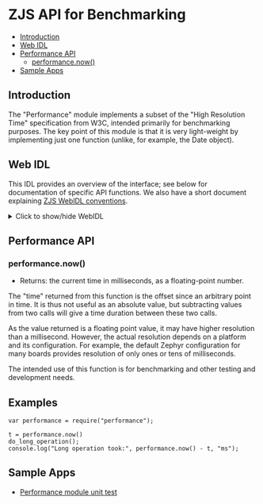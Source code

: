ZJS API for Benchmarking
========================

* [Introduction](#introduction)
* [Web IDL](#web-idl)
* [Performance API](#performance-api)
  * [performance.now()](#performancenow)
* [Sample Apps](#sample-apps)

Introduction
------------

The "Performance" module implements a subset of the "High Resolution Time"
specification from W3C, intended primarily for benchmarking
purposes. The key point of this module is that it is very light-weight
by implementing just one function (unlike, for example, the Date object).

Web IDL
-------

This IDL provides an overview of the interface; see below for documentation of
specific API functions.  We also have a short document explaining [ZJS WebIDL conventions](Notes_on_WebIDL.md).
<details>
<summary> Click to show/hide WebIDL</summary>
<pre>
// require returns a Performance object
// var ble = require('performance');
<p>
[ReturnFromRequire]
interface Performance {
    double now();
};</pre>
</details>


Performance API
---------------
### performance.now()
* Returns: the current time in milliseconds, as a floating-point number.

The "time" returned from this function is the offset since an
arbitrary point in time. It is thus not useful as an absolute value,
but subtracting values from two calls will give a time duration
between these two calls.

As the value returned is a floating point value, it may have higher resolution
than a millisecond. However, the actual resolution depends on a platform
and its configuration. For example, the default Zephyr configuration for
many boards provides resolution of only ones or tens of milliseconds.

The intended use of this function is for benchmarking and other testing
and development needs.

Examples
--------

    var performance = require("performance");

    t = performance.now()
    do_long_operation();
    console.log("Long operation took:", performance.now() - t, "ms");


Sample Apps
-----------
* [Performance module unit test](../tests/test-performance.js)
